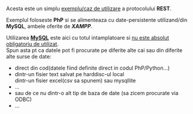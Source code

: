 
Acesta este un simplu [exemplu/caz de utilizare](https://dev.to/devabdul/building-a-rest-api-with-php-mysql-using-xampp-3i9p) a protocolului **REST**.

Exemplul foloseste **PhP** si se alimenteaza cu date-persistente utilizand/din **MySQL**, ambele oferite de ***XAMPP***.

Utilizarea [**MySQL**](https://www.cloudways.com/blog/connect-mysql-with-php/) este aici cu totul intamplatoare si <ins>nu este absolut obligatoriu de utilizat</ins>.
<br/>Spun asta pt ca datele pot fi procurate pe diferite alte cai sau din diferite alte surse de date:
 - direct din cod(datele fiind definite direct in codul PhP/Python...)
 - dintr-un fisier text salvat pe harddisc-ul local
   <br/>dintr-un fisier excel(csv sa spunem) sau mysqllite
 - ...
 - sau de ce nu dintr-o alt tip de baza de date (sa zicem procurate via ODBC)
 - ...
